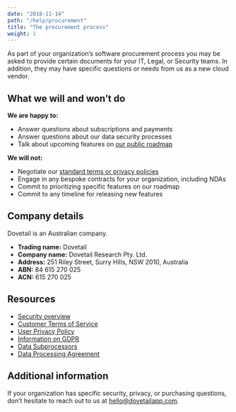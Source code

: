 ```yaml
---
date: "2018-11-14"
path: "/help/procurement"
title: "The procurement process"
weight: 1
---
```


As part of your organization’s software procurement process you may be asked to provide certain documents for your IT, Legal, or Security teams. In addition, they may have specific questions or needs from us as a new cloud vendor.

## What we will and won’t do

**We are happy to:**

- Answer questions about subscriptions and payments
- Answer questions about our data security processes
- Talk about upcoming features on [our public roadmap](/roadmap)

**We will not:**

- Negotiate our [standard terms or privacy policies](/legal)
- Engage in any bespoke contracts for your organization, including NDAs
- Commit to prioritizing specific features on our roadmap
- Commit to any timeline for releasing new features

## Company details

Dovetail is an Australian company.

- **Trading name:** Dovetail
- **Company name:** Dovetail Research Pty. Ltd.
- **Address:** 251 Riley Street, Surry Hills, NSW 2010, Australia
- **ABN:** 84 615 270 025
- **ACN:** 615 270 025

## Resources

- [Security overview](/security)
- [Customer Terms of Service](/legal/customer-terms)
- [User Privacy Policy](/legal/privacy)
- [Information on GDPR](/legal/gdpr)
- [Data Subprocessors](/legal/data-subprocessors)
- [Data Processing Agreement](/legal/dpa)

## Additional information

If your organization has specific security, privacy, or purchasing questions, don’t hesitate to reach out to us at [hello@dovetailapp.com](mailto:hello@dovetailapp.com).
